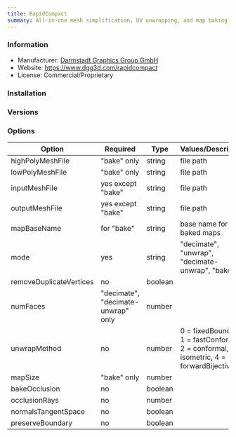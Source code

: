 ```yaml
---
title: RapidCompact
summary: All-in-one mesh simplification, UV unwrapping, and map baking tool.
---
```


### Information

- Manufacturer: [Darmstadt Graphics Group GmbH](https://www.dgg3d.com/)
- Website: https://www.dgg3d.com/rapidcompact
- License: Commercial/Proprietary

### Installation

### Versions

### Options

| Option                  | Required                           | Type    | Values/Description                                                                       | Default |
|-------------------------|------------------------------------|---------|------------------------------------------------------------------------------------------|---------|
| highPolyMeshFile        | "bake" only                        | string  | file path                                                                                |         |
| lowPolyMeshFile         | "bake" only                        | string  | file path                                                                                |         |
| inputMeshFile           | yes except "bake"                  | string  | file path                                                                                |         |
| outputMeshFile          | yes except "bake"                  | string  | file path                                                                                |         |
| mapBaseName             | for "bake"                         | string  | base name for baked maps                                                                 |         |
| mode                    | yes                                | string  | "decimate", "unwrap", "decimate-unwrap", "bake"                                          |         |
| removeDuplicateVertices | no                                 | boolean |                                                                                          | false   |
| numFaces                | "decimate", "decimate-unwrap" only | number  |                                                                                          |         |
| unwrapMethod            | no                                 | number  | 0 = fixedBoundary, 1 = fastConformal, 2 = conformal, 3 = isometric, 4 = forwardBijective | 4       |
| mapSize                 | "bake" only                        | number  |                                                                                          | 2048    |
| bakeOcclusion           | no                                 | boolean |                                                                                          | false   |
| occlusionRays           | no                                 | number  |                                                                                          | 128     |
| normalsTangentSpace     | no                                 | boolean |                                                                                          | false   |
| preserveBoundary        | no                                 | boolean |                                                                                          | true    |